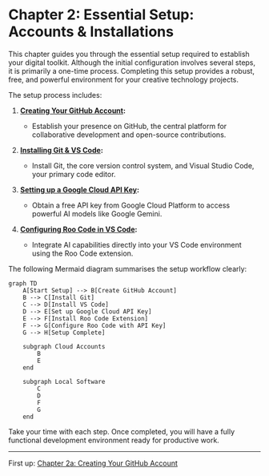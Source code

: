# Chapter 2: Essential Setup: Accounts & Installations

This chapter guides you through the essential setup required to establish your digital toolkit. Although the initial configuration involves several steps, it is primarily a one-time process. Completing this setup provides a robust, free, and powerful environment for your creative technology projects.

The setup process includes:

1. **[Creating Your GitHub Account](./02_a_github_account.md):**
   - Establish your presence on GitHub, the central platform for collaborative development and open-source contributions.

2. **[Installing Git & VS Code](./02_b_install_git_vscode.md):**
   - Install Git, the core version control system, and Visual Studio Code, your primary code editor.

3. **[Setting up a Google Cloud API Key](./02_c_gcp_api_key.md):**
   - Obtain a free API key from Google Cloud Platform to access powerful AI models like Google Gemini.

4. **[Configuring Roo Code in VS Code](./02_d_roo_code_config.md):**
   - Integrate AI capabilities directly into your VS Code environment using the Roo Code extension.

The following Mermaid diagram summarises the setup workflow clearly:

```mermaid
graph TD
    A[Start Setup] --> B[Create GitHub Account]
    B --> C[Install Git]
    C --> D[Install VS Code]
    D --> E[Set up Google Cloud API Key]
    E --> F[Install Roo Code Extension]
    F --> G[Configure Roo Code with API Key]
    G --> H[Setup Complete]

    subgraph Cloud Accounts
        B
        E
    end

    subgraph Local Software
        C
        D
        F
        G
    end
```

Take your time with each step. Once completed, you will have a fully functional development environment ready for productive work.

---

First up: [Chapter 2a: Creating Your GitHub Account](./02_a_github_account.md)